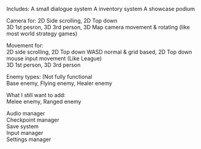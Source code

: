 Includes:
A small dialogue system
A inventory system
A showcase podium

Camera for:
2D Side scrolling, 2D Top down  
3D 1st pesron, 3D 3rd person, 3D Map camera movement & rotating (like most world strategy games)  

Movement for:  
2D side scrolling, 2D Top down WASD normal & grid based, 2D Top down mouse input movement (Like League)  
3D 1st person, 3D 3rd person

Enemy types: (Not fully functional  
Base enemy, Flying enemy, Healer enemy  


What I still want to add:  
Melee enemy, Ranged enemy  

Audio manager  
Checkpoint manager  
Save system  
Input manager  
Settings manager  
